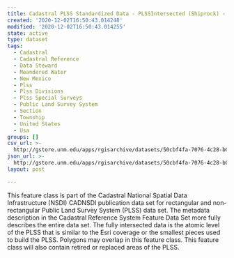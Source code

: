 ```yaml
---
title: Cadastral PLSS Standardized Data - PLSSIntersected (Shiprock) - Version 1.1
created: '2020-12-02T16:50:43.014248'
modified: '2020-12-02T16:50:43.014255'
state: active
type: dataset
tags:
  - Cadastral
  - Cadastral Reference
  - Data Steward
  - Meandered Water
  - New Mexico
  - Plss
  - Plss Divisions
  - Plss Special Surveys
  - Public Land Survey System
  - Section
  - Township
  - United States
  - Usa
groups: []
csv_url: >-
  http://gstore.unm.edu/apps/rgisarchive/datasets/50cbf4fa-7076-4c28-b0e2-970989439bad/PLSSIntersected_SHIPROCK.derived.csv
json_url: >-
  http://gstore.unm.edu/apps/rgisarchive/datasets/50cbf4fa-7076-4c28-b0e2-970989439bad/PLSSIntersected_SHIPROCK.derived.json
layout: post

---
```

 This feature class is part of the Cadastral National Spatial Data
                Infrastructure (NSDI) CADNSDI publication data set for rectangular and
                non-rectangular Public Land Survey System (PLSS) data set. The metadata description
                in the Cadastral Reference System Feature Data Set more fully describes the entire
                data set. The fully intersected data is the atomic level of the PLSS that is similar
                to the Esri coverage or the smallest pieces used to build the PLSS. Polygons may
                overlap in this feature class. This feature class will also contain retired or
                replaced areas of the PLSS. 
